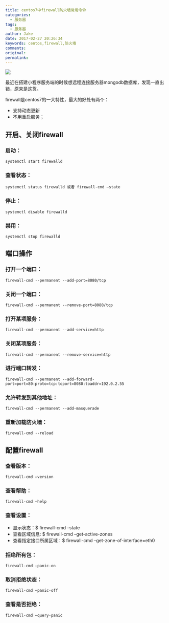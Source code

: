 ```yaml
---
title: centos7中firewall防火墙常用命令
categories:
  - 服务器
tags:
  - 服务器
author: Jake
date: 2017-02-27 20:26:34
keywords: centos,firewall,防火墙
comments:
original:
permalink:
---
```


![](//blogimg.jakeyu.top/firewall/firewall%202.jpeg)

<!--more-->

最近在搭建小程序服务端的时候想远程连接服务器mongodb数据库，发现一直出错，原来是这货。

firewall是centos7的一大特性，最大的好处有两个：

* 支持动态更新
* 不用重启服务；

## 开启、关闭firewall
### 启动：

	systemctl start firewalld

### 查看状态：

	systemctl status firewalld 或者 firewall-cmd –state

### 停止：

	systemctl disable firewalld

### 禁用：

	systemctl stop firewalld


## 端口操作
### 打开一个端口：
	firewall-cmd --permanent --add-port=8080/tcp

### 关闭一个端口：
	firewall-cmd --permanent --remove-port=8080/tcp

### 打开某项服务： 
	firewall-cmd --permanent --add-service=http

### 关闭某项服务： 
	firewall-cmd --permanent --remove-service=http

### 进行端口转发： 
	firewall-cmd --permanent --add-forward-port=port=80:proto=tcp:toport=8080:toaddr=192.0.2.55

### 允许转发到其他地址：
	firewall-cmd --permanent --add-masquerade

### 重新加载防火墙：
	firewall-cmd --reload

## 配置firewall
### 查看版本：
	firewall-cmd –version

### 查看帮助：
	firewall-cmd –help

### 查看设置：
* 显示状态：$ firewall-cmd –state
* 查看区域信息: $ firewall-cmd –get-active-zones
* 查看指定接口所属区域：$ firewall-cmd –get-zone-of-interface=eth0

### 拒绝所有包：
	firewall-cmd –panic-on

### 取消拒绝状态：
	firewall-cmd –panic-off

### 查看是否拒绝：
	firewall-cmd –query-panic

